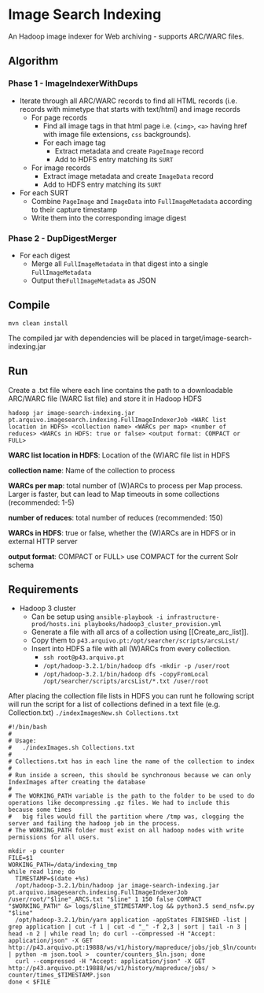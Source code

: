 # Image Search Indexing
An Hadoop image indexer for Web archiving - supports ARC/WARC files.


## Algorithm 
### Phase 1 - ImageIndexerWithDups
- Iterate through all ARC/WARC records to find all HTML records (i.e. records with mimetype that starts with text/html) and image records
  - For page records
    - Find all image tags in that html page i.e. (`<img>`, `<a>` having href with image file extensions, `css` backgrounds).
    - For each image tag 
      - Extract metadata and create `PageImage` record
      - Add to HDFS entry matching its `SURT`
  - For image records
    - Extract image metadata and create `ImageData` record 
    - Add to HDFS entry matching its `SURT`
- For each SURT
  - Combine `PageImage` and `ImageData` into `FullImageMetadata` according to their capture timestamp
  - Write them into the corresponding image digest
    
    

### Phase 2 - DupDigestMerger
- For each digest
  - Merge all `FullImageMetadata` in that digest into a single `FullImageMetadata`
  - Output the`FullImageMetadata` as JSON

## Compile

```mvn clean install``` 

The compiled jar with dependencies will be placed in target/image-search-indexing.jar

## Run


Create a .txt file where each line contains the path to a downloadable ARC/WARC file (WARC list file) and store it in Hadoop HDFS

```
hadoop jar image-search-indexing.jar pt.arquivo.imagesearch.indexing.FullImageIndexerJob <WARC list location in HDFS> <collection name> <WARCs per map> <number of reduces> <WARCs in HDFS: true or false> <output format: COMPACT or FULL>
```

**WARC list location in HDFS**: Location of the (W)ARC file list in HDFS

**collection name**: Name of the collection to process

**WARCs per map**: total number of (W)ARCs to process per Map process. Larger is faster, but can lead to Map timeouts in some collections (recommended: 1-5)

**number of reduces**: total number of reduces (recommended: 150)

**WARCs in HDFS**: true or false, whether the (W)ARCs are in HDFS or in external HTTP server

**output format**: COMPACT or FULL> use COMPACT for the current Solr schema





## Requirements
- Hadoop 3 cluster
  - Can be setup using `ansible-playbook -i infrastructure-prod/hosts.ini playbooks/hadoop3_cluster_provision.yml`
  - Generate a file with all arcs of a collection using [[Create_arc_list]].
  - Copy them to `p43.arquivo.pt:/opt/searcher/scripts/arcsList/`
  - Insert into HDFS a file with all (W)ARCs from every collection.
    - `ssh root@p43.arquivo.pt`
    - `/opt/hadoop-3.2.1/bin/hadoop dfs -mkdir -p /user/root`
    - `/opt/hadoop-3.2.1/bin/hadoop dfs -copyFromLocal /opt/searcher/scripts/arcsList/*.txt /user/root`
    
After placing the collection file lists in HDFS you can runt he following script will run the script for a list of collections defined in a text file (e.g. Collection.txt)
`./indexImagesNew.sh Collections.txt`

```
#!/bin/bash
#
# Usage:
#   ./indexImages.sh Collections.txt
#
# Collections.txt has in each line the name of the collection to index
#
# Run inside a screen, this should be synchronous because we can only IndexImages after creating the database
#
# The WORKING_PATH variable is the path to the folder to be used to do operations like decompressing .gz files. We had to include this because some times 
#   big files would fill the partition where /tmp was, clogging the server and failing the hadoop job in the process. 
# The WORKING_PATH folder must exist on all hadoop nodes with write permissions for all users. 

mkdir -p counter
FILE=$1
WORKING_PATH=/data/indexing_tmp
while read line; do
  TIMESTAMP=$(date +%s)
  /opt/hadoop-3.2.1/bin/hadoop jar image-search-indexing.jar pt.arquivo.imagesearch.indexing.FullImageIndexerJob /user/root/"$line"_ARCS.txt "$line" 1 150 false COMPACT "$WORKING_PATH" &> logs/$line_$TIMESTAMP.log && python3.5 send_nsfw.py "$line"
  /opt/hadoop-3.2.1/bin/yarn application -appStates FINISHED -list | grep application | cut -f 1 | cut -d "_" -f 2,3 | sort | tail -n 3 | head -n 2 | while read ln; do curl --compressed -H "Accept: application/json" -X GET http://p43.arquivo.pt:19888/ws/v1/history/mapreduce/jobs/job_$ln/counters | python -m json.tool >  counter/counters_$ln.json; done
  curl --compressed -H "Accept: application/json" -X GET http://p43.arquivo.pt:19888/ws/v1/history/mapreduce/jobs/ > counter/times_$TIMESTAMP.json
done < $FILE
```
